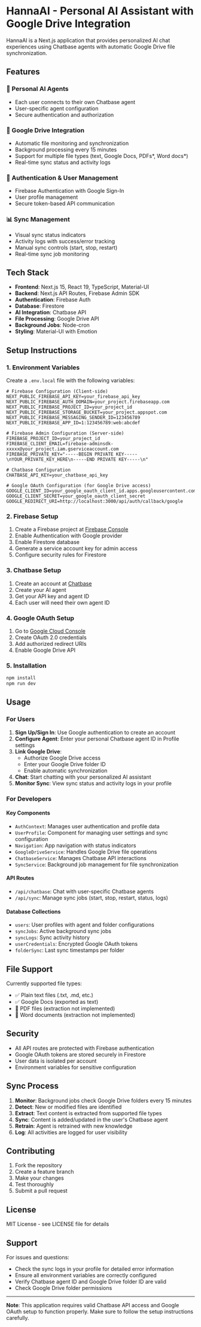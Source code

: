 # HannaAI - Personal AI Assistant with Google Drive Integration

HannaAI is a Next.js application that provides personalized AI chat experiences using Chatbase agents with automatic Google Drive file synchronization.

## Features

### 🤖 Personal AI Agents
- Each user connects to their own Chatbase agent
- User-specific agent configuration
- Secure authentication and authorization

### 📁 Google Drive Integration
- Automatic file monitoring and synchronization
- Background processing every 15 minutes
- Support for multiple file types (text, Google Docs, PDFs*, Word docs*)
- Real-time sync status and activity logs

### 🔐 Authentication & User Management
- Firebase Authentication with Google Sign-In
- User profile management
- Secure token-based API communication

### 📊 Sync Management
- Visual sync status indicators
- Activity logs with success/error tracking
- Manual sync controls (start, stop, restart)
- Real-time sync job monitoring

## Tech Stack

- **Frontend**: Next.js 15, React 19, TypeScript, Material-UI
- **Backend**: Next.js API Routes, Firebase Admin SDK
- **Authentication**: Firebase Auth
- **Database**: Firestore
- **AI Integration**: Chatbase API
- **File Processing**: Google Drive API
- **Background Jobs**: Node-cron
- **Styling**: Material-UI with Emotion

## Setup Instructions

### 1. Environment Variables

Create a `.env.local` file with the following variables:

```env
# Firebase Configuration (Client-side)
NEXT_PUBLIC_FIREBASE_API_KEY=your_firebase_api_key
NEXT_PUBLIC_FIREBASE_AUTH_DOMAIN=your_project.firebaseapp.com
NEXT_PUBLIC_FIREBASE_PROJECT_ID=your_project_id
NEXT_PUBLIC_FIREBASE_STORAGE_BUCKET=your_project.appspot.com
NEXT_PUBLIC_FIREBASE_MESSAGING_SENDER_ID=123456789
NEXT_PUBLIC_FIREBASE_APP_ID=1:123456789:web:abcdef

# Firebase Admin Configuration (Server-side)
FIREBASE_PROJECT_ID=your_project_id
FIREBASE_CLIENT_EMAIL=firebase-adminsdk-xxxxx@your_project.iam.gserviceaccount.com
FIREBASE_PRIVATE_KEY="-----BEGIN PRIVATE KEY-----\nYOUR_PRIVATE_KEY_HERE\n-----END PRIVATE KEY-----\n"

# Chatbase Configuration
CHATBASE_API_KEY=your_chatbase_api_key

# Google OAuth Configuration (for Google Drive access)
GOOGLE_CLIENT_ID=your_google_oauth_client_id.apps.googleusercontent.com
GOOGLE_CLIENT_SECRET=your_google_oauth_client_secret
GOOGLE_REDIRECT_URI=http://localhost:3000/api/auth/callback/google
```

### 2. Firebase Setup

1. Create a Firebase project at [Firebase Console](https://console.firebase.google.com)
2. Enable Authentication with Google provider
3. Enable Firestore database
4. Generate a service account key for admin access
5. Configure security rules for Firestore

### 3. Chatbase Setup

1. Create an account at [Chatbase](https://www.chatbase.co)
2. Create your AI agent
3. Get your API key and agent ID
4. Each user will need their own agent ID

### 4. Google OAuth Setup

1. Go to [Google Cloud Console](https://console.cloud.google.com)
2. Create OAuth 2.0 credentials
3. Add authorized redirect URIs
4. Enable Google Drive API

### 5. Installation

```bash
npm install
npm run dev
```

## Usage

### For Users

1. **Sign Up/Sign In**: Use Google authentication to create an account
2. **Configure Agent**: Enter your personal Chatbase agent ID in Profile settings
3. **Link Google Drive**: 
   - Authorize Google Drive access
   - Enter your Google Drive folder ID
   - Enable automatic synchronization
4. **Chat**: Start chatting with your personalized AI assistant
5. **Monitor Sync**: View sync status and activity logs in your profile

### For Developers

#### Key Components

- `AuthContext`: Manages user authentication and profile data
- `UserProfile`: Component for managing user settings and sync configuration
- `Navigation`: App navigation with status indicators
- `GoogleDriveService`: Handles Google Drive file operations
- `ChatbaseService`: Manages Chatbase API interactions
- `SyncService`: Background job management for file synchronization

#### API Routes

- `/api/chatbase`: Chat with user-specific Chatbase agents
- `/api/sync`: Manage sync jobs (start, stop, restart, status, logs)

#### Database Collections

- `users`: User profiles with agent and folder configurations
- `syncJobs`: Active background sync jobs
- `syncLogs`: Sync activity history
- `userCredentials`: Encrypted Google OAuth tokens
- `folderSync`: Last sync timestamps per folder

## File Support

Currently supported file types:
- ✅ Plain text files (.txt, .md, etc.)
- ✅ Google Docs (exported as text)
- 🚧 PDF files (extraction not implemented)
- 🚧 Word documents (extraction not implemented)

## Security

- All API routes are protected with Firebase authentication
- Google OAuth tokens are stored securely in Firestore
- User data is isolated per account
- Environment variables for sensitive configuration

## Sync Process

1. **Monitor**: Background jobs check Google Drive folders every 15 minutes
2. **Detect**: New or modified files are identified
3. **Extract**: Text content is extracted from supported file types
4. **Sync**: Content is added/updated in the user's Chatbase agent
5. **Retrain**: Agent is retrained with new knowledge
6. **Log**: All activities are logged for user visibility

## Contributing

1. Fork the repository
2. Create a feature branch
3. Make your changes
4. Test thoroughly
5. Submit a pull request

## License

MIT License - see LICENSE file for details

## Support

For issues and questions:
- Check the sync logs in your profile for detailed error information
- Ensure all environment variables are correctly configured
- Verify Chatbase agent ID and Google Drive folder ID are valid
- Check Google Drive folder permissions

---

**Note**: This application requires valid Chatbase API access and Google OAuth setup to function properly. Make sure to follow the setup instructions carefully.
